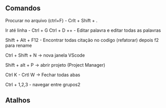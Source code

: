 ## Comandos

Procurar no arquivo (ctrl+F) - Crlt + Shift + .

Ir até linha - Ctrl + G
Ctrl + D ++ - Editar palavra e editar todas as palavras 

Shift + Alt + F12 - Encontrar todas citação no codigo (refatorar) depois f2 para rename

Ctrl + Shift + N -> nova janela VScode

Shift + alt + P -> abrir projeto (Project Manager)

Ctrl K - Crtl W -> Fechar todas abas

Ctrl + 1,2,3 - navegar entre grupos2

## Atalhos

